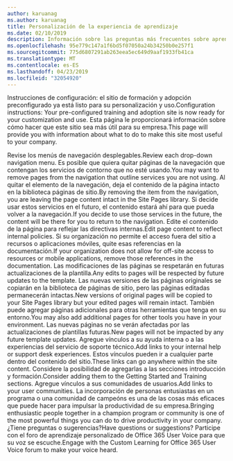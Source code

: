 ```yaml
---
author: karuanag
ms.author: karuanag
title: Personalización de la experiencia de aprendizaje
ms.date: 02/10/2019
description: Información sobre las preguntas más frecuentes sobre aprendizaje personalizado para Office 365
ms.openlocfilehash: 95e779c147a1f6bd5f07050a24b34250b0e257f1
ms.sourcegitcommit: 775d6807291ab263eea5ec649d9aaf1933fb41ca
ms.translationtype: MT
ms.contentlocale: es-ES
ms.lasthandoff: 04/23/2019
ms.locfileid: "32054920"
---
```

<span data-ttu-id="91406-103">Instrucciones de configuración: el sitio de formación y adopción preconfigurado ya está listo para su personalización y uso.</span><span class="sxs-lookup"><span data-stu-id="91406-103">Configuration instructions: Your pre-configured training and adoption site is now ready for your customization and use.</span></span> <span data-ttu-id="91406-104">Esta página le proporcionará información sobre cómo hacer que este sitio sea más útil para su empresa.</span><span class="sxs-lookup"><span data-stu-id="91406-104">This page will provide you with information about what to do to make this site most useful to your company.</span></span>

<span data-ttu-id="91406-105">Revise los menús de navegación desplegables.</span><span class="sxs-lookup"><span data-stu-id="91406-105">Review each drop-down navigation menu.</span></span> <span data-ttu-id="91406-106">Es posible que quiera quitar páginas de la navegación que contengan los servicios de contorno que no esté usando.</span><span class="sxs-lookup"><span data-stu-id="91406-106">You may want to remove pages from the navigation that outline services you are not using.</span></span> <span data-ttu-id="91406-107">Al quitar el elemento de la navegación, deja el contenido de la página intacto en la biblioteca páginas de sitio.</span><span class="sxs-lookup"><span data-stu-id="91406-107">By removing the item from the navigation, you are leaving the page content intact in the Site Pages library.</span></span> <span data-ttu-id="91406-108">Si decide usar estos servicios en el futuro, el contenido estará ahí para que pueda volver a la navegación.</span><span class="sxs-lookup"><span data-stu-id="91406-108">If you decide to use those services in the future, the content will be there for you to return to the navigation.</span></span> <span data-ttu-id="91406-109">Edite el contenido de la página para reflejar las directivas internas.</span><span class="sxs-lookup"><span data-stu-id="91406-109">Edit page content to reflect internal policies.</span></span> <span data-ttu-id="91406-110">Si su organización no permite el acceso fuera del sitio a recursos o aplicaciones móviles, quite esas referencias en la documentación.</span><span class="sxs-lookup"><span data-stu-id="91406-110">If your organization does not allow for off-site access to resources or mobile applications, remove those references in the documentation.</span></span> <span data-ttu-id="91406-111">Las modificaciones de las páginas se respetarán en futuras actualizaciones de la plantilla.</span><span class="sxs-lookup"><span data-stu-id="91406-111">Any edits to pages will be respected by future updates to the template.</span></span> <span data-ttu-id="91406-112">Las nuevas versiones de las páginas originales se copiarán en la biblioteca de páginas de sitio, pero las páginas editadas permanecerán intactas.</span><span class="sxs-lookup"><span data-stu-id="91406-112">New versions of original pages will be copied to your Site Pages library but your edited pages will remain intact.</span></span> <span data-ttu-id="91406-113">También puede agregar páginas adicionales para otras herramientas que tenga en su entorno.</span><span class="sxs-lookup"><span data-stu-id="91406-113">You may also add additional pages for other tools you have in your environment.</span></span> <span data-ttu-id="91406-114">Las nuevas páginas no se verán afectadas por las actualizaciones de plantillas futuras.</span><span class="sxs-lookup"><span data-stu-id="91406-114">New pages will not be impacted by any future template updates.</span></span> <span data-ttu-id="91406-115">Agregue vínculos a su ayuda interna o a las experiencias del servicio de soporte técnico.</span><span class="sxs-lookup"><span data-stu-id="91406-115">Add links to your internal help or support desk experiences.</span></span> <span data-ttu-id="91406-116">Estos vínculos pueden ir a cualquier parte dentro del contenido del sitio.</span><span class="sxs-lookup"><span data-stu-id="91406-116">These links can go anywhere within the site content.</span></span> <span data-ttu-id="91406-117">Considere la posibilidad de agregarlas a las secciones introducción y formación.</span><span class="sxs-lookup"><span data-stu-id="91406-117">Consider adding them to the Getting Started and Training sections.</span></span> <span data-ttu-id="91406-118">Agregue vínculos a sus comunidades de usuarios.</span><span class="sxs-lookup"><span data-stu-id="91406-118">Add links to your user communities.</span></span> <span data-ttu-id="91406-119">La incorporación de personas entusiastas en un programa o una comunidad de campeóns es una de las cosas más eficaces que puede hacer para impulsar la productividad de su empresa.</span><span class="sxs-lookup"><span data-stu-id="91406-119">Bringing enthusiastic people together in a champion program or community is one of the most powerful things you can do to drive productivity in your company.</span></span>  
<span data-ttu-id="91406-120">¿Tiene preguntas o sugerencias?</span><span class="sxs-lookup"><span data-stu-id="91406-120">Have questions or suggestions?</span></span> <span data-ttu-id="91406-121">Participe con el foro de aprendizaje personalizado de Office 365 User Voice para que su voz se escuche.</span><span class="sxs-lookup"><span data-stu-id="91406-121">Engage with the Custom Learning for Office 365 User Voice forum to make your voice heard.</span></span> 